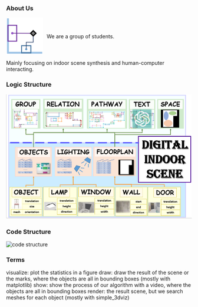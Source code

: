 ### About Us

<div style="display: flex; align-items: center;">
<img src="media_of_readme/logo.png" width="100" height="100" style="margin-right: 10px;">
<p>       We are a group of students.</p>
</div>

Mainly focusing on indoor scene synthesis and human-computer interacting.

### Logic Structure
<img src="media_of_readme/semantic.png" alt="semantic" width="600">

### Code Structure
<img src="media_of_readme/codespng.png" alt="code structure" width="600">

### Terms
visualize: plot the statistics in a figure
draw: draw the result of the scene or the marks, where the objects are all in bounding boxes (mostly with matplotlib)
show: show the process of our algorithm with a video, where the objects are all in bounding boxes
render: the result scene, but we search meshes for each object (mostly with simple_3dviz)
